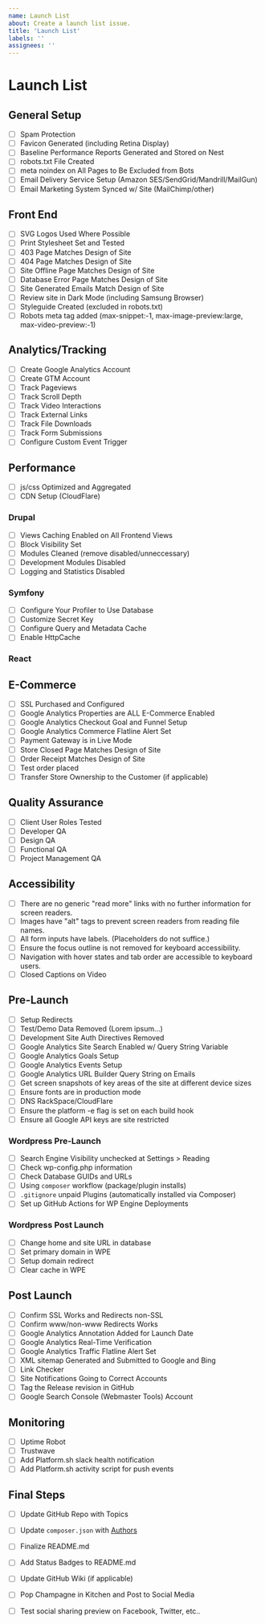 ```yaml
---
name: Launch List
about: Create a launch list issue.
title: 'Launch List'
labels: ''
assignees: ''
---
```


# Launch List #

## General Setup ##
- [ ] Spam Protection
- [ ] Favicon Generated (including Retina Display)
- [ ] Baseline Performance Reports Generated and Stored on Nest
- [ ] robots.txt File Created
- [ ] meta noindex on All Pages to Be Excluded from Bots
- [ ] Email Delivery Service Setup (Amazon SES/SendGrid/Mandrill/MailGun)
- [ ] Email Marketing System Synced w/ Site (MailChimp/other)

## Front End ##
- [ ] SVG Logos Used Where Possible
- [ ] Print Stylesheet Set and Tested
- [ ] 403 Page Matches Design of Site
- [ ] 404 Page Matches Design of Site
- [ ] Site Offline Page Matches Design of Site
- [ ] Database Error Page Matches Design of Site
- [ ] Site Generated Emails Match Design of Site
- [ ] Review site in Dark Mode (including Samsung Browser)
- [ ] Styleguide Created (excluded in robots.txt)
- [ ] Robots meta tag added (max-snippet:-1, max-image-preview:large, max-video-preview:-1)

## Analytics/Tracking ##
- [ ] Create Google Analytics Account
- [ ] Create GTM Account
- [ ] Track Pageviews
- [ ] Track Scroll Depth
- [ ] Track Video Interactions
- [ ] Track External Links
- [ ] Track File Downloads
- [ ] Track Form Submissions
- [ ] Configure Custom Event Trigger

## Performance ##
- [ ] js/css Optimized and Aggregated
- [ ] CDN Setup (CloudFlare)

### Drupal ###
- [ ] Views Caching Enabled on All Frontend Views
- [ ] Block Visibility Set
- [ ] Modules Cleaned (remove disabled/unneccessary)
- [ ] Development Modules Disabled
- [ ] Logging and Statistics Disabled

### Symfony ###
- [ ] Configure Your Profiler to Use Database
- [ ] Customize Secret Key
- [ ] Configure Query and Metadata Cache
- [ ] Enable HttpCache

### React ###

## E-Commerce ##
- [ ] SSL Purchased and Configured
- [ ] Google Analytics Properties are ALL E-Commerce Enabled
- [ ] Google Analytics Checkout Goal and Funnel Setup
- [ ] Google Analytics Commerce Flatline Alert Set
- [ ] Payment Gateway is in Live Mode
- [ ] Store Closed Page Matches Design of Site
- [ ] Order Receipt Matches Design of Site
- [ ] Test order placed
- [ ] Transfer Store Ownership to the Customer (if applicable)

## Quality Assurance ##
- [ ] Client User Roles Tested
- [ ] Developer QA
- [ ] Design QA
- [ ] Functional QA
- [ ] Project Management QA

## Accessibility ##
- [ ] There are no generic "read more" links with no further information for screen readers.
- [ ] Images have "alt" tags to prevent screen readers from reading file names.
- [ ] All form inputs have labels. (Placeholders do not suffice.)
- [ ] Ensure the focus outline is not removed for keyboard accessibility.
- [ ] Navigation with hover states and tab order are accessible to keyboard users.
- [ ] Closed Captions on Video

## Pre-Launch ##
- [ ] Setup Redirects
- [ ] Test/Demo Data Removed (Lorem ipsum...)
- [ ] Development Site Auth Directives Removed
- [ ] Google Analytics Site Search Enabled w/ Query String Variable
- [ ] Google Analytics Goals Setup
- [ ] Google Analytics Events Setup
- [ ] Google Analytics URL Builder Query String on Emails
- [ ] Get screen snapshots of key areas of the site at different device sizes
- [ ] Ensure fonts are in production mode
- [ ] DNS RackSpace/CloudFlare
- [ ] Ensure the platform -e flag is set on each build hook
- [ ] Ensure all Google API keys are site restricted

### Wordpress Pre-Launch ###
- [ ] Search Engine Visibility unchecked at Settings > Reading
- [ ] Check wp-config.php information
- [ ] Check Database GUIDs and URLs
- [ ] Using `composer` workflow (package/plugin installs)
- [ ] `.gitignore` unpaid Plugins (automatically installed via Composer)
- [ ] Set up GitHub Actions for WP Engine Deployments

### Wordpress Post Launch ###
- [ ] Change home and site URL in database
- [ ] Set primary domain in WPE
- [ ] Setup domain redirect
- [ ] Clear cache in WPE

## Post Launch ##
- [ ] Confirm SSL Works and Redirects non-SSL
- [ ] Confirm www/non-www Redirects Works
- [ ] Google Analytics Annotation Added for Launch Date
- [ ] Google Analytics Real-Time Verification
- [ ] Google Analytics Traffic Flatline Alert Set
- [ ] XML sitemap Generated and Submitted to Google and Bing
- [ ] Link Checker
- [ ] Site Notifications Going to Correct Accounts
- [ ] Tag the Release revision in GitHub
- [ ] Google Search Console (Webmaster Tools) Account

## Monitoring ##
- [ ] Uptime Robot
- [ ] Trustwave
- [ ] Add Platform.sh slack health notification
- [ ] Add Platform.sh activity script for push events

## Final Steps ##
- [ ] Update GitHub Repo with Topics
- [ ] Update `composer.json` with [Authors](https://getcomposer.org/doc/04-schema.md#authors)
- [ ] Finalize README.md
- [ ] Add Status Badges to README.md
- [ ] Update GitHub Wiki (if applicable)
- [ ] Pop Champagne in Kitchen and Post to Social Media
- [ ] Test social sharing preview on Facebook, Twitter, etc..

